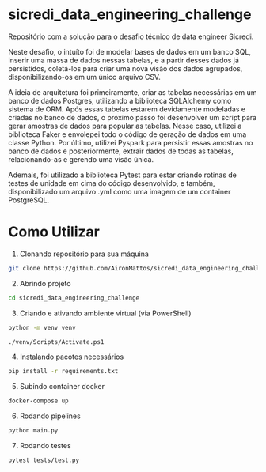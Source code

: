 # sicredi_data_engineering_challenge


Repositório com a solução para o desafio técnico de data engineer Sicredi.

Neste desafio, o intuíto foi de modelar bases de dados em um banco SQL, inserir uma massa de dados nessas tabelas, e a partir desses dados já persistidos, coletá-los para criar uma nova visão dos dados agrupados, disponibilizando-os em um único arquivo CSV.  

A ideia de arquitetura foi primeiramente, criar as tabelas necessárias em um banco de dados Postgres, utilizando a biblioteca SQLAlchemy como sistema de ORM. Após essas tabelas estarem devidamente modeladas e criadas no banco de dados, o próximo passo foi desenvolver um script para gerar amostras de dados para popular as tabelas. Nesse caso, utilizei a biblioteca Faker e envolepei todo o código de geração de dados em uma classe Python. Por último, utilizei Pyspark para persistir essas amostras no banco de dados e posteriormente, extrair dados de todas as tabelas, relacionando-as e gerendo uma visão única.

Ademais, foi utilizado a biblioteca Pytest para estar criando rotinas de testes de unidade em cima do código desenvolvido, e também, disponibilizado um arquivo .yml como uma imagem de um container PostgreSQL.


# Como Utilizar
 
1. Clonando repositório para sua máquina
```bash
git clone https://github.com/AironMattos/sicredi_data_engineering_challenge.git
```

2. Abrindo projeto
```bash
cd sicredi_data_engineering_challenge
```

3. Criando e ativando ambiente virtual (via PowerShell)
```bash
python -m venv venv

./venv/Scripts/Activate.ps1
```

4. Instalando pacotes necessários
```bash
pip install -r requirements.txt
```

5. Subindo container docker
```bash
docker-compose up
```

6. Rodando pipelines
```bash
python main.py
```


7. Rodando testes
```bash
pytest tests/test.py
```
